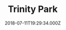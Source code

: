 ---
date: 2018-07-11T19:29:34.000Z
title: Trinity Park
latitude: 52.032941091526
longitude: 1.2230845941067618
category: checkin
---